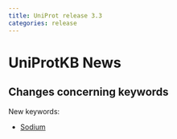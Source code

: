```yaml
---
title: UniProt release 3.3
categories: release
---
```


# UniProtKB News

## Changes concerning keywords

New keywords:

-   [Sodium](http://www.uniprot.org/keywords/KW-0915)
